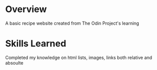 # Overview
 A basic recipe website created from The Odin Project's learning
 
 # Skills Learned
 Completed my knowledge on html lists, images, links both relative and absoulte
